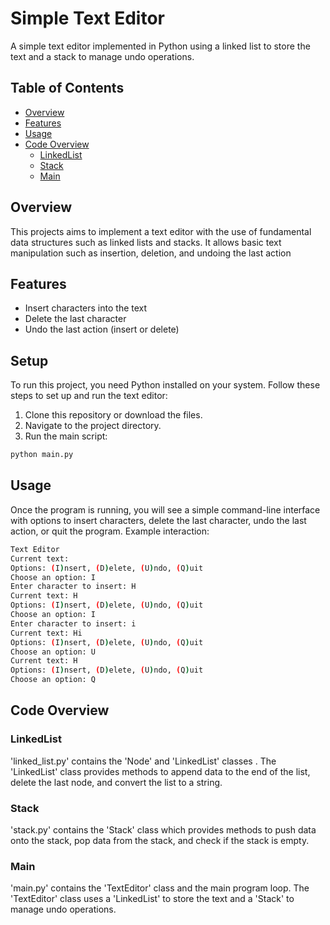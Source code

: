 # Simple Text Editor
A simple text editor implemented in Python using a linked list to store the text and a stack to manage undo operations.

## Table of Contents
- [Overview](#overview)
- [Features](#features)
- [Usage](#usage)
- [Code Overview](#code-overview)
  - [LinkedList](#linkedList)
  - [Stack](#stack)
  - [Main](#main)
  
## Overview
This projects aims to implement a text editor with the use of fundamental data structures such as linked lists and stacks. It allows basic text manipulation such as insertion, deletion, and undoing the last action

## Features
- Insert characters into the text
- Delete the last character
- Undo the last action (insert or delete)

## Setup
To run this project, you need Python installed on your system. Follow these steps to set up and run the text editor:

1. Clone this repository or download the files.
2. Navigate to the project directory.
3. Run the main script:
```bash
python main.py
```

## Usage
Once the program is running, you will see a simple command-line interface with options to insert characters, delete the last character, undo the last action, or quit the program.
Example interaction:
```bash
Text Editor
Current text: 
Options: (I)nsert, (D)elete, (U)ndo, (Q)uit
Choose an option: I
Enter character to insert: H
Current text: H
Options: (I)nsert, (D)elete, (U)ndo, (Q)uit
Choose an option: I
Enter character to insert: i
Current text: Hi
Options: (I)nsert, (D)elete, (U)ndo, (Q)uit
Choose an option: U
Current text: H
Options: (I)nsert, (D)elete, (U)ndo, (Q)uit
Choose an option: Q
```

## Code Overview
### LinkedList
'linked_list.py' contains the 'Node' and 'LinkedList' classes . The 'LinkedList' class provides methods to append data to the end of the list, delete the last node, and convert the list to a string.

### Stack
'stack.py' contains the 'Stack' class which provides methods to push data onto the stack, pop data from the stack, and check if the stack is empty.

### Main
'main.py' contains the 'TextEditor' class and the main program loop. The 'TextEditor' class uses a 'LinkedList' to store the text and a 'Stack' to manage undo operations.

